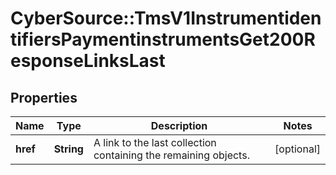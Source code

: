 # CyberSource::TmsV1InstrumentidentifiersPaymentinstrumentsGet200ResponseLinksLast

## Properties
Name | Type | Description | Notes
------------ | ------------- | ------------- | -------------
**href** | **String** | A link to the last collection containing the remaining objects. | [optional] 


